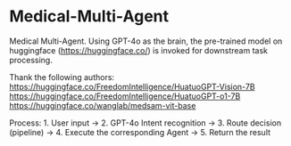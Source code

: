 # Medical-Multi-Agent
Medical Multi-Agent. Using GPT-4o as the brain, the pre-trained model on huggingface (https://huggingface.co/) is invoked for downstream task processing.

Thank the following authors:
https://huggingface.co/FreedomIntelligence/HuatuoGPT-Vision-7B
https://huggingface.co/FreedomIntelligence/HuatuoGPT-o1-7B
https://huggingface.co/wanglab/medsam-vit-base

Process: 1. User input → 2. GPT-4o Intent recognition → 3. Route decision (pipeline) → 4. Execute the corresponding Agent → 5. Return the result

